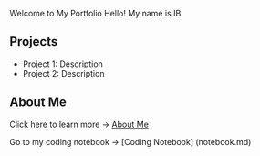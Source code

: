 Welcome to My Portfolio Hello! My name is IB.
## Projects
- Project 1: Description
- Project 2: Description
## About Me
Click here to learn more → [About Me](about.md)

Go to my coding notebook → [Coding Notebook] (notebook.md)
